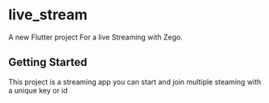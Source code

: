 # live_stream

A new Flutter project For a live Streaming with Zego.

## Getting Started

This project is a streaming app you can start and join multiple steaming with a unique key or id

